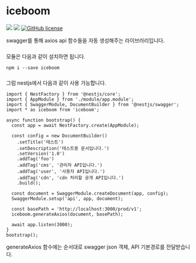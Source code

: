 # iceboom

![](https://img.shields.io/badge/language-Typescript-red) ![](https://img.shields.io/badge/version-0.5.1-brightgreen) [![GitHub license](https://img.shields.io/badge/license-MIT-blue.svg)](https://github.com/myyrakle/iceboom/blob/master/LICENSE)

swagger를 통해 axios api 함수들을 자동 생성해주는 라이브러리입니다.

###
모듈은 다음과 같이 설치하면 됩니다.
```
npm i --save iceboom
```

###
그럼 nestjs에서 다음과 같이 사용 가능합니다.
```
import { NestFactory } from '@nestjs/core';
import { AppModule } from './module/app.module';
import { SwaggerModule, DocumentBuilder } from '@nestjs/swagger';
import * as iceboom from 'iceboom';

async function bootstrap() {
  const app = await NestFactory.create(AppModule);

  const config = new DocumentBuilder()
    .setTitle('테스트')
    .setDescription('테스트용 문서입니다.')
    .setVersion('1.0')
    .addTag('foo')
    .addTag('cms', '관리자 API입니다.')
    .addTag('user', '사용자 API입니다.')
    .addTag('cdn', 'cdn 처리할 공개 API입니다.')
    .build();

  const document = SwaggerModule.createDocument(app, config);
  SwaggerModule.setup('api', app, document);

  const basePath = 'http://localhost:3000/prod/v1';
  iceboom.generateAxios(document, basePath);

  await app.listen(3000);
}
bootstrap();

```
generateAxios 함수에는 순서대로 swagger json 객체, API 기본경로를 전달받습니다.


